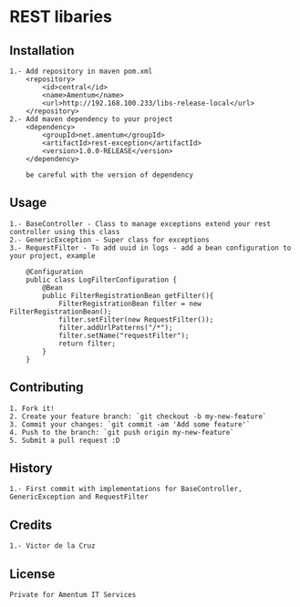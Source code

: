 # REST libaries

## Installation
    1.- Add repository in maven pom.xml
        <repository>
            <id>central</id>
            <name>Amentum</name>
            <url>http://192.168.100.233/libs-release-local</url>
        </repository>
    2.- Add maven dependency to your project
        <dependency>
            <groupId>net.amentum</groupId>
            <artifactId>rest-exception</artifactId>
            <version>1.0.0-RELEASE</version>
        </dependency>

        be careful with the version of dependency

## Usage
    1.- BaseController - Class to manage exceptions extend your rest controller using this class
    2.- GenericException - Super class for exceptions
    3.- RequestFilter - To add uuid in logs - add a bean configuration to your project, example

        @Configuration
        public class LogFilterConfiguration {
            @Bean
            public FilterRegistrationBean getFilter(){
                FilterRegistrationBean filter = new FilterRegistrationBean();
                filter.setFilter(new RequestFilter());
                filter.addUrlPatterns("/*");
                filter.setName("requestFilter");
                return filter;
            }
        }

## Contributing
    1. Fork it!
    2. Create your feature branch: `git checkout -b my-new-feature`
    3. Commit your changes: `git commit -am 'Add some feature'`
    4. Push to the branch: `git push origin my-new-feature`
    5. Submit a pull request :D
## History
    1.- First commit with implementations for BaseController, GenericException and RequestFilter
## Credits
    1.- Victor de la Cruz
## License
    Private for Amentum IT Services